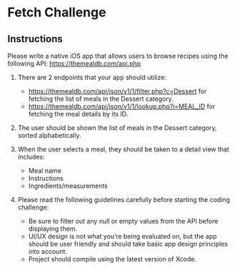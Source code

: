 # Fetch Challenge
## Instructions
Please write a native iOS app that allows users to browse recipes using the
following API: https://themealdb.com/api.php

1. There are 2 endpoints that your app should utilize:
    - https://themealdb.com/api/json/v1/1/filter.php?c=Dessert for fetching the
  list of meals in the Dessert category.
    - https://themealdb.com/api/json/v1/1/lookup.php?i=MEAL_ID for fetching
  the meal details by its ID.

2. The user should be shown the list of meals in the Dessert category, sorted
alphabetically.

3. When the user selects a meal, they should be taken to a detail view that
includes:
    - Meal name
    - Instructions
    - Ingredients/measurements

4. Please read the following guidelines carefully before starting the coding
challenge:
    - Be sure to filter out any null or empty values from the API before displaying
    them.
    - UI/UX design is not what you’re being evaluated on, but the app should be
    user friendly and should take basic app design principles into account.
    - Project should compile using the latest version of Xcode. 
